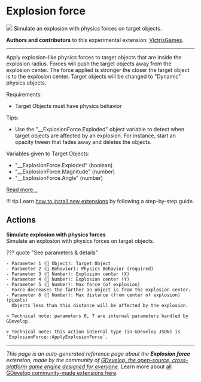 # Explosion force

<img src="https://resources.gdevelop-app.com/assets/Icons/bomb.svg" class="extension-icon"></img>
Simulate an explosion with physics forces on target objects.

**Authors and contributors** to this experimental extension: [VictrisGames](https://gd.games/VictrisGames).

---

Apply explosion-like physics forces to target objects that are inside the explosion radius. Forces will push the target objects away from the explosion center.  The force applied is stronger the closer the target object is to the explosion center.  Target objects will be changed to "Dynamic" physics objects. 

Requirements:


- Target Objects must have physics behavior

Tips:


- Use the "__ExplosionForce.Exploded" object variable to detect when target objects are affected by an explosion.  For instance, start an opacity tween that fades away and deletes the objects.

Variables given to Target Objects:


- "__ExplosionForce.Exploded" (boolean)
- "__ExplosionForce.Magnitude" (number)
- "__ExplosionForce.Angle" (number)


[Read more...](https://victrisgames.itch.io/extension-explosion-force)

!!! tip
    Learn [how to install new extensions](/gdevelop5/extensions/search) by following a step-by-step guide.

## Actions

**Simulate explosion with physics forces**  
Simulate an explosion with physics forces on target objects.

??? quote "See parameters & details"

    - Parameter 1 (👾 Object): Target Object
    - Parameter 2 (🧩 Behavior): Physics Behavior (required)
    - Parameter 3 (🔢 Number): Explosion center (X)
    - Parameter 4 (🔢 Number): Explosion center (Y)
    - Parameter 5 (🔢 Number): Max force (of explosion)
      Force decreases the farther an object is from the explosion center.
    - Parameter 6 (🔢 Number): Max distance (from center of explosion) (pixels)
      Objects less than this distance will be affected by the explosion.

    > Technical note: parameters 0, 7 are internal parameters handled by GDevelop.

    > Technical note: this action internal type (in GDevelop JSON) is `ExplosionForce::ApplyExplosionForce`.




---

*This page is an auto-generated reference page about the **Explosion force** extension, made by the community of [GDevelop, the open-source, cross-platform game engine designed for everyone](https://gdevelop.io/).* Learn more about [all GDevelop community-made extensions here](/gdevelop5/extensions).
